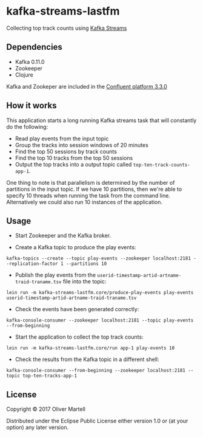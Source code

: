 # kafka-streams-lastfm

Collecting top track counts using [Kafka Streams](http://docs.confluent.io/current/streams/index.html)

## Dependencies

- Kafka 0.11.0
- Zookeeper
- Clojure

Kafka and Zookeper are included in the [Confluent platform 3.3.0](https://www.confluent.io/download/.)

## How it works

This application starts a long running Kafka streams task that will constantly do the following:

* Read play events from the input topic
* Group the tracks into session windows of 20 minutes
* Find the top 50 sessions by track counts
* Find the top 10 tracks from the top 50 sessions
* Output the top tracks into a output topic called `top-ten-track-counts-app-1`.

One thing to note is that parallelism is determined by the number of partitions in the input topic. If we have 10 partitions, then we're able to specify 10 threads when running the task from the command line. Alternatively we could also run 10 instances of the application.

## Usage

- Start Zookeeper and the Kafka broker.

- Create a Kafka topic to produce the play events:

```
kafka-topics --create --topic play-events --zookeeper localhost:2181 --replication-factor 1 --partitions 10
```

- Publish the play events from the `userid-timestamp-artid-artname-traid-traname.tsv` file into the topic:

```
lein run -m kafka-streams-lastfm.core/produce-play-events play-events userid-timestamp-artid-artname-traid-traname.tsv
```

- Check the events have been generated correctly:

```
kafka-console-consumer --zookeeper localhost:2181 --topic play-events --from-beginning
```

- Start the application to collect the top track counts:

```
lein run -m kafka-streams-lastfm.core/run app-1 play-events 10
```

- Check the results from the Kafka topic in a different shell:
```
kafka-console-consumer --from-beginning --zookeeper localhost:2181 --topic top-ten-tracks-app-1
```

## License

Copyright © 2017 Oliver Martell

Distributed under the Eclipse Public License either version 1.0 or (at
your option) any later version.
